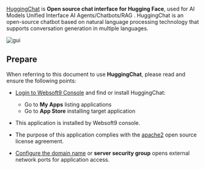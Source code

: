 [HuggingChat](https://huggingface.co) is **Open source chat interface for Hugging Face**, used for AI Models Unified Interface AI Agents/Chatbots/RAG . HuggingChat is an open-source chatbot based on natural language processing technology that supports conversation generation in multiple languages.


![gui](http://libs.websoft9.com/Websoft9/DocsPicture/zh/huggingchat/huggingchat-gui-websoft9.png)


## Prepare

When referring to this document to use **HuggingChat**, please read and ensure the following points:

- [Login to Websoft9 Console](./login-console) and find or install HuggingChat:
  - Go to **My Apps** listing applications 
  - Go to **App Store** installing target application

- This application is installed by Websoft9 console.


- The purpose of this application complies with the [apache2](https://opensource.org/licenses/Apache-2.0) open source license agreement.


- [Configure the domain name](./domain-set) or **server security group** opens external network ports for application access.